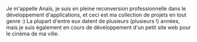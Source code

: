 Je m'appelle Anaïs, je suis en pleine reconversion professionnelle dans le développement d'applications, et ceci est ma collection de projets en tout genre :)
La plupart d'entre eux datent de plusieurs (plusieurs !) années, mais je suis également en cours de développement d'un petit site web pour le cinéma de ma ville.

<!---
siana-blue/siana-blue is a ✨ special ✨ repository because its `README.md` (this file) appears on your GitHub profile.
You can click the Preview link to take a look at your changes.
--->
